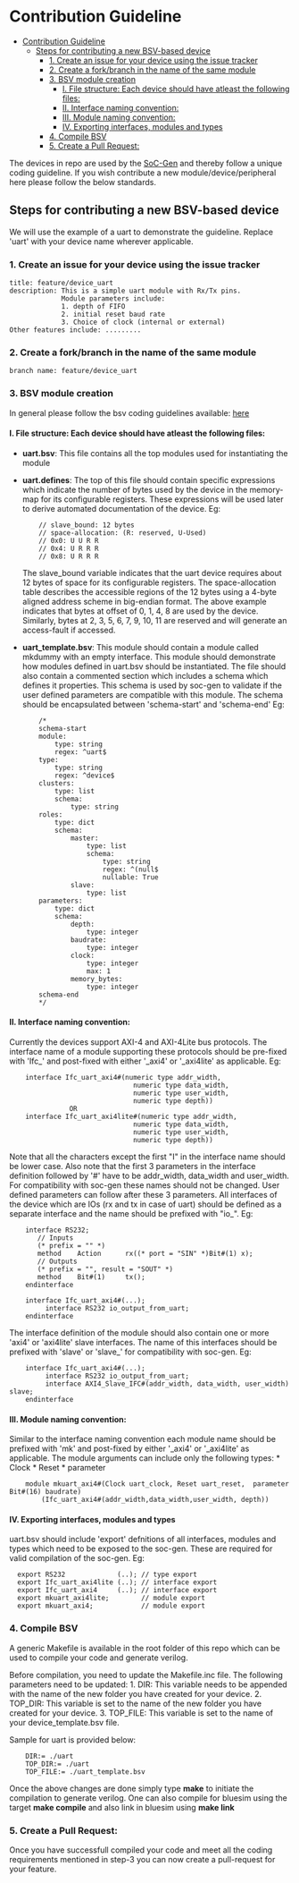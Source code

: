 # Contribution Guideline


- [Contribution Guideline](#contribution-guideline)
  * [Steps for contributing a new BSV-based device](#steps-for-contributing-a-new-bsv-based-device)
    + [1. Create an issue for your device using the issue tracker](#1-create-an-issue-for-your-device-using-the-issue-tracker)
    + [2. Create a fork/branch in the name of the same module](#2-create-a-fork-branch-in-the-name-of-the-same-module)
    + [3. BSV module creation](#3-bsv-module-creation)
      - [I. File structure: Each device should have atleast the following files:](#i-file-structure--each-device-should-have-atleast-the-following-files-)
      - [II. Interface naming convention:](#ii-interface-naming-convention-)
      - [III. Module naming convention:](#iii-module-naming-convention-)
      - [IV. Exporting interfaces, modules and types](#iv-exporting-interfaces--modules-and-types)
    + [4. Compile BSV](#4-compile-bsv)
    + [5. Create a Pull Request:](#5-create-a-pull-request-)

The devices in repo are used by the [SoC-Gen](https://gitlab.com/incoresemi/tools/soc-gen.git) and thereby follow a unique coding guideline. If you wish contribute a new module/device/peripheral here please follow the below standards.



## Steps for contributing a new BSV-based device
We will use the example of a uart to demonstrate the guideline. Replace 'uart' with your device name wherever applicable.

### 1. Create an issue for your device using the issue tracker

    title: feature/device_uart
    description: This is a simple uart module with Rx/Tx pins. 
                 Module parameters include: 
                 1. depth of FIFO 
                 2. initial reset baud rate
                 3. Choice of clock (internal or external)
    Other features include: .........

### 2. Create a fork/branch in the name of the same module

    branch name: feature/device_uart

### 3. BSV module creation

In general please follow the bsv coding guidelines available: [here](https://drive.google.com/open?id=1an72u0QWZVCHFkRqZmq29mDqcCvZQ4xH4A2qpBx95jg)

#### I. File structure: Each device should have atleast the following files:

* **uart.bsv**: This file contains all the top modules used for instantiating the module
* **uart.defines**:  The top of this file should contain specific expressions which indicate the number of bytes used by the device in the memory-map for its configurable registers. These expressions will be used later to derive automated documentation of the device. Eg:
    ```
        // slave_bound: 12 bytes
        // space-allocation: (R: reserved, U-Used)
        // 0x0: U U R R
        // 0x4: U R R R
        // 0x8: U R R R
    ```    
    The slave_bound variable indicates that the uart device requires about 12 bytes of space for its configurable registers. The space-allocation table describes the accessible regions of the 12 bytes using a 4-byte aligned address scheme in big-endian format. The above example indicates that bytes at offset of 0, 1, 4, 8 are used by the device. Similarly, bytes at 2, 3, 5, 6, 7, 9, 10, 11 are reserved and will generate an access-fault if accessed.
    
* **uart_template.bsv**: This module should contain a module called mkdummy with an empty interface. This module should demonstrate how modules defined in uart.bsv should be instantiated. 
The file should also contain a commented section which includes a schema which defines it properties. This schema is used by soc-gen to validate if the user defined parameters are compatible with this module. The schema should be encapsulated between 'schema-start' and 'schema-end' Eg:
    ```
        /*
        schema-start
        module:
            type: string
            regex: ^uart$
        type:
            type: string
            regex: ^device$
        clusters:
            type: list
            schema:
                type: string
        roles:
            type: dict
            schema:
                master:
                    type: list
                    schema:
                        type: string
                        regex: ^(null$
                        nullable: True
                slave:
                    type: list
        parameters:
            type: dict
            schema:
                depth:
                    type: integer
                baudrate:
                    type: integer
                clock:
                    type: integer
                    max: 1
                memory_bytes:
                    type: integer
        schema-end
        */
    ```
#### II. Interface naming convention:
Currently the devices support AXI-4 and AXI-4Lite bus protocols. The interface name of a module supporting these protocols should be pre-fixed with 'Ifc_' and post-fixed with either '_axi4' or '_axi4lite' as applicable. Eg:

```
    interface Ifc_uart_axi4#(numeric type addr_width, 
                               numeric type data_width, 
                               numeric type user_width, 
                               numeric type depth))
               OR
    interface Ifc_uart_axi4lite#(numeric type addr_width, 
                               numeric type data_width, 
                               numeric type user_width, 
                               numeric type depth))
```
Note that all the characters except the first "I" in the interface name should be lower case. Also note that the first 3 parameters in the interface definition followed by '#' have to be addr_width, data_width and user_width. For compatibility with soc-gen these names should not be changed. User defined parameters can follow after these 3 parameters.
All interfaces of the device which are IOs (rx and tx in case of uart) should be defined as a separate interface and the name should be prefixed with "io_". Eg:

```
    interface RS232;
       // Inputs
       (* prefix = "" *)
       method    Action      rx((* port = "SIN" *)Bit#(1) x);
       // Outputs
       (* prefix = "", result = "SOUT" *)
       method    Bit#(1)     tx();
    endinterface

    interface Ifc_uart_axi4#(...);
         interface RS232 io_output_from_uart;
    endinterface
```

The interface definition of the module should also contain one or more 'axi4' or 'axi4lite' slave interfaces. The name of this interfaces should be prefixed with 'slave' or 'slave_' for compatibility with soc-gen. Eg:

```
    interface Ifc_uart_axi4#(...);
         interface RS232 io_output_from_uart;
         interface AXI4_Slave_IFC#(addr_width, data_width, user_width) slave;
    endinterface
```

#### III. Module naming convention:
Similar to the interface naming convention each module name should be prefixed with 'mk' and post-fixed by either '_axi4' or '_axi4lite' as applicable. The module arguments can include only the following types:
    * Clock
    * Reset
    * parameter
```
	module mkuart_axi4#(Clock uart_clock, Reset uart_reset,  parameter Bit#(16) baudrate)
        (Ifc_uart_axi4#(addr_width,data_width,user_width, depth))
```         

#### IV. Exporting interfaces, modules and types

uart.bsv should include 'export' defnitions of all interfaces, modules and types which need to be exposed to the soc-gen. These are required for valid compilation of the soc-gen. Eg:
```
  export RS232             (..); // type export
  export Ifc_uart_axi4lite (..); // interface export
  export Ifc_uart_axi4     (..); // interface export
  export mkuart_axi4lite;        // module export    
  export mkuart_axi4;            // module export
```

### 4. Compile BSV

A generic Makefile is available in the root folder of this repo which can be used to compile your code and generate verilog.

Before compilation, you need to update the Makefile.inc file. The following parameters need to be updated:
    1. DIR: This variable needs to be appended with the name of the new folder you have created for your device.
    2. TOP_DIR: This variable is set to the name of the new folder you have created for your device.
    3. TOP_FILE: This variable is set to the name of your device_template.bsv file.

Sample for uart is provided below:
```
    DIR:= ./uart
    TOP_DIR:= ./uart                                  
    TOP_FILE:= ./uart_template.bsv
```

 Once the above changes are done simply type **make** to initiate the compilation to generate verilog. One can also compile for bluesim using the target **make compile** and also link in bluesim using **make link**
 
 ### 5. Create a Pull Request:
 
 Once you have successfull compiled your code and meet all the coding requirements mentioned in step-3 you can now create a pull-request for your feature.
